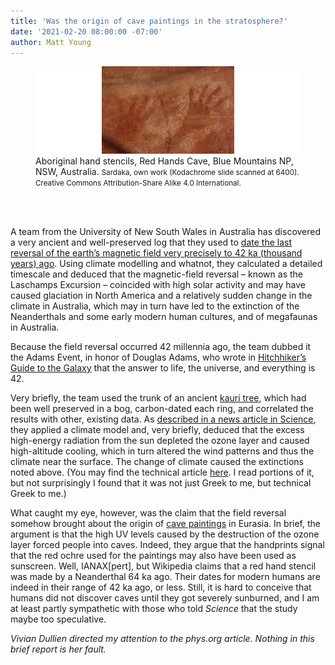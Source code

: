 ```yaml
---
title: 'Was the origin of cave paintings in the stratosphere?'
date: '2021-02-20 08:00:00 -07:00'
author: Matt Young
---
```


<figure>
<img src="/uploads/2021/Red_Hands_Cave001_Wikimedia_600.jpg"/><figcaption>Aboriginal hand stencils, Red Hands Cave, Blue Mountains NP, NSW, Australia. <small>Sardaka, own work (Kodachrome slide scanned at 6400). Creative Commons Attribution-Share Alike 4.0 International.</small>
</figcaption>
</figure><br/><br/>

A team from the University of New South Wales in Australia has discovered a very ancient and well-preserved log that they used to <a href="https://phys.org/news/2021-02-ancient-relic-earth-history-years.html">date the last reversal of the earth’s magnetic field very precisely to 42&nbsp;ka (thousand years) ago</a>. Using climate modelling and whatnot, they calculated a detailed timescale and deduced that the magnetic-field reversal – known as the Laschamps Excursion – coincided with high solar activity and may have caused glaciation in North America and a relatively sudden change in the climate in Australia, which may in turn have led to the extinction of the Neanderthals and some early modern human cultures, and of megafaunas in Australia. 

Because the field reversal occurred 42 millennia ago, the team dubbed it the Adams Event, in honor of Douglas Adams, who wrote in <a href="https://en.wikipedia.org/wiki/The_Hitchhiker%27s_Guide_to_the_Galaxy">Hitchhiker’s Guide to the Galaxy</a> that the answer to life, the universe, and everything is 42. 

<!--more--> 

Very briefly, the team used the trunk of an ancient <a href="https://en.wikipedia.org/wiki/Agathis_australis"> kauri tree</a>, which had been well preserved in a bog, carbon-dated each ring, and correlated the results with other, existing data. As <a href="https://science.sciencemag.org/content/371/6531/766.full">described in a news article in Science</a>, they applied a climate model and, very briefly, deduced that the excess high-energy radiation from the sun depleted the ozone layer and caused high-altitude cooling, which in turn altered the wind patterns and thus the climate near the surface. The change of climate caused the extinctions noted above. (You may find the technical article <a href="https://science.sciencemag.org/content/371/6531/811">here</a>. I read portions of it, but not surprisingly I found that it was not just Greek to me, but technical Greek to me.)

What caught my eye, however, was the claim that the field reversal somehow brought about the origin of <a href="https://en.wikipedia.org/wiki/Cave_painting">cave paintings</a> in Eurasia. In brief, the argument is that the high UV levels caused by the destruction of the ozone layer forced people into caves. Indeed, they argue that the handprints signal that the red ochre used for the paintings may also have been used as sunscreen. Well, IANAX[pert], but Wikipedia claims that a red hand stencil was made by a Neanderthal 64&nbsp;ka ago. Their dates for modern humans are indeed in their range of 42&nbsp;ka ago, or less. Still, it is hard to conceive that humans did not discover caves until they got severely sunburned, and I am at least partly sympathetic with those who told <i>Science</i> that the study maybe too speculative.

<i>Vivian Dullien directed my attention to the phys.org article. Nothing in this brief report is her fault.</i>
